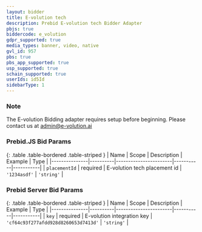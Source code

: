 ```yaml
---
layout: bidder
title: E-volution tech
description: Prebid E-volution tech Bidder Adapter
pbjs: true
biddercode: e_volution
gdpr_supported: true
media_types: banner, video, native
gvl_id: 957
pbs: true
pbs_app_supported: true
usp_supported: true
schain_supported: true
userIds: id5Id
sidebarType: 1
---
```


### Note

The E-volution Bidding adapter requires setup before beginning. Please contact us at <admin@e-volution.ai>

### Prebid.JS Bid Params

{: .table .table-bordered .table-striped }
| Name          | Scope    | Description           | Example   | Type      |
|---------------|----------|-----------------------|-----------|-----------|
| `placementId`      | required | E-volution tech placement id         | `'1234asdf'`    | `'string'` |

### Prebid Server Bid Params

{: .table .table-bordered .table-striped }
| Name          | Scope    | Description           | Example   | Type      |
|---------------|----------|-----------------------|-----------|-----------|
| `key`      | required | E-volution integration key         | `'cf64c93f277afdd928d8260653d7413d'`    | `'string'` |
